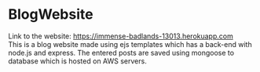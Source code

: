 # BlogWebsite
Link to the website: https://immense-badlands-13013.herokuapp.com </br>
This is a blog website made using ejs templates which has a back-end with node.js and express. The entered posts are saved using mongoose to database which is hosted on AWS servers.
